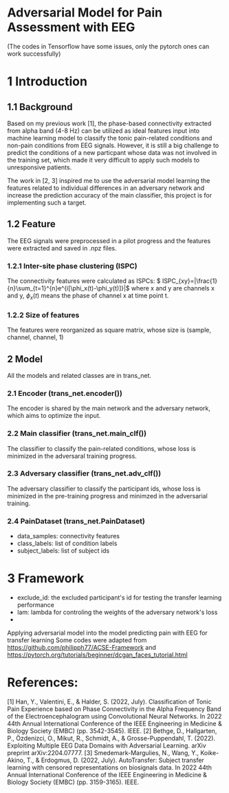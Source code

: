 # Adversarial Model for Pain Assessment with EEG
(The codes in Tensorflow have some issues, only the pytorch ones can work successfully)

# 1 Introduction
## 1.1 Background
Based on my previous work [1], the phase-based connectivity extracted from alpha band (4-8 Hz) can be utilized as ideal features input into machine learning model to classify the tonic pain-related conditions and non-pain conditions from EEG signals. However, it is still a big challenge to predict the conditions of a new particpant whose data was not involved in the training set, which made it very difficult to apply such models to unresponsive patients. 

The work in [2, 3] inspired me to use the adversarial model learning the features related to individual differences in an adversary network and increase the prediction accuracy of the main classifier, this project is for implementing such a target.

## 1.2 Feature
The EEG signals were preprocessed in a pilot progress and the features were extracted and saved in .npz files.
### 1.2.1 Inter-site phase clustering (ISPC)
The connectivity features were calculated as ISPCs:
$ ISPC_{xy}=|\frac{1}{n}\sum_{t=1}^{n}e^{i[\phi_x(t)-\phi_y(t)]}|$
where x and y are channels x and y, $\phi_x(t)$ means the phase of channel x at time point t.

### 1.2.2 Size of features
The features were reorganized as square matrix, whose size is (sample, channel, channel, 1)

## 2 Model
All the models and related classes are in trans_net.
### 2.1 Encoder (trans_net.encoder())
The encoder is shared by the main network and the adversary network, which aims to optimize the input.

### 2.2 Main classifier (trans_net.main_clf())
The classifier to classify the pain-related conditions, whose loss is minimized in the adversaral training progress.

### 2.3 Adversary classifier (trans_net.adv_clf())
The adversary classifier to classify the participant ids, whose loss is minimized in the pre-training progress and minimzed in the adversarial training.

### 2.4 PainDataset (trans_net.PainDataset)
- data_samples: connectivity features
- class_labels: list of condition labels
- subject_labels: list of subject ids

# 3 Framework
- exclude_id: the excluded participant's id for testing the transfer learning performance
- lam: lambda for controling the weights of the adversary network's loss
- 
Applying adversarial model into the model predicting pain with EEG for transfer learning
Some codes were adapted from https://github.com/philipph77/ACSE-Framework and https://pytorch.org/tutorials/beginner/dcgan_faces_tutorial.html
# References:
[1] Han, Y., Valentini, E., & Halder, S. (2022, July). Classification of Tonic Pain Experience based on Phase Connectivity in the Alpha Frequency Band of the Electroencephalogram using Convolutional Neural Networks. In 2022 44th Annual International Conference of the IEEE Engineering in Medicine & Biology Society (EMBC) (pp. 3542-3545). IEEE.
[2] Bethge, D., Hallgarten, P., Özdenizci, O., Mikut, R., Schmidt, A., & Grosse-Puppendahl, T. (2022). Exploiting Multiple EEG Data Domains with Adversarial Learning. arXiv preprint arXiv:2204.07777.
[3] Smedemark-Margulies, N., Wang, Y., Koike-Akino, T., & Erdogmus, D. (2022, July). AutoTransfer: Subject transfer learning with censored representations on biosignals data. In 2022 44th Annual International Conference of the IEEE Engineering in Medicine & Biology Society (EMBC) (pp. 3159-3165). IEEE.

